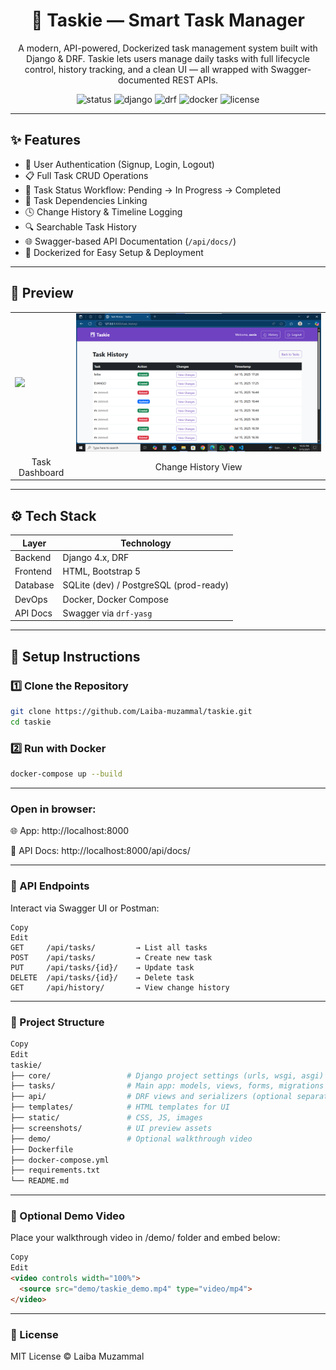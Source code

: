 <h1 align="center">🧠 Taskie — Smart Task Manager</h1>

<p align="center">
  A modern, API-powered, Dockerized task management system built with Django & DRF. Taskie lets users manage daily tasks with full lifecycle control, history tracking, and a clean UI — all wrapped with Swagger-documented REST APIs.
</p>

<div align="center">
  <img src="https://img.shields.io/badge/Status-Production-brightgreen" alt="status"/>
  <img src="https://img.shields.io/badge/Django-4.x-success" alt="django"/>
  <img src="https://img.shields.io/badge/DRF-Enabled-blue" alt="drf"/>
  <img src="https://img.shields.io/badge/Docker-Ready-blue" alt="docker"/>
  <img src="https://img.shields.io/badge/License-MIT-yellow" alt="license"/>
</div>

---

## ✨ Features

- 🔐 User Authentication (Signup, Login, Logout)
- 📋 Full Task CRUD Operations
- 🔄 Task Status Workflow: Pending → In Progress → Completed
- 🔗 Task Dependencies Linking
- 🕓 Change History & Timeline Logging
- 🔍 Searchable Task History
- 🌐 Swagger-based API Documentation (`/api/docs/`)
- 🐳 Dockerized for Easy Setup & Deployment

---

## 📸 Preview

<table>
  <tr>
    <td><img src="screenshots/dashboard.png" width="100%"/></td>
    <td><img src="screenshots/history.png" width="100%"/></td>
  </tr>
  <tr>
    <td align="center">Task Dashboard</td>
    <td align="center">Change History View</td>
  </tr>
</table>

---

## ⚙️ Tech Stack

| Layer      | Technology                |
|------------|---------------------------|
| Backend    | Django 4.x, DRF            |
| Frontend   | HTML, Bootstrap 5          |
| Database   | SQLite (dev) / PostgreSQL (prod-ready) |
| DevOps     | Docker, Docker Compose     |
| API Docs   | Swagger via `drf-yasg`     |

---

## 🚀 Setup Instructions

### 1️⃣ Clone the Repository

```bash
git clone https://github.com/Laiba-muzammal/taskie.git
cd taskie
```

### 2️⃣ Run with Docker
```bash
docker-compose up --build
```

---

### Open in browser:

🌐 App: http://localhost:8000

📘 API Docs: http://localhost:8000/api/docs/

---

### 🔌 API Endpoints
Interact via Swagger UI or Postman:

```pgsql
Copy
Edit
GET     /api/tasks/         → List all tasks  
POST    /api/tasks/         → Create new task  
PUT     /api/tasks/{id}/    → Update task  
DELETE  /api/tasks/{id}/    → Delete task  
GET     /api/history/       → View change history
```

---

### 🧩 Project Structure
```graphql
Copy
Edit
taskie/
├── core/                 # Django project settings (urls, wsgi, asgi)
├── tasks/                # Main app: models, views, forms, migrations
├── api/                  # DRF views and serializers (optional separation)
├── templates/            # HTML templates for UI
├── static/               # CSS, JS, images
├── screenshots/          # UI preview assets
├── demo/                 # Optional walkthrough video
├── Dockerfile
├── docker-compose.yml
├── requirements.txt
└── README.md
```

---

### 🎥 Optional Demo Video
Place your walkthrough video in /demo/ folder and embed below:

```html
Copy
Edit
<video controls width="100%">
  <source src="demo/taskie_demo.mp4" type="video/mp4">
</video>
```

---

### 🧾 License
MIT License © Laiba Muzammal
